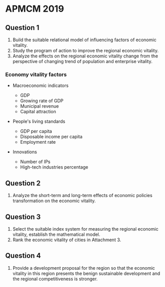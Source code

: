 # APMCM 2019


## Question 1

  1. Build the suitable relational model of influencing factors of economic vitality. 
  2. Study the program of action to improve the regional economic vitality. 
  3. Analyze the effects on the regional economic vitality change from the perspective of changing trend of population and enterprise vitality. 

### Economy vitality factors

- Macroeconomic indicators
  - GDP
  - Growing rate of GDP
  - Municipal revenue
  - Capital attraction

- People's living standards

  - GDP per capita
  - Disposable income per capita
  - Employment rate

- Innovations

  - Number of IPs
  - High-tech industries percentage

## Question 2

  1. Analyze the short-term and long-term effects of economic policies transformation on the economic vitality. 

## Question 3

  1. Select the suitable index system for measuring the regional economic vitality, establish the mathematical model. 
  2. Rank the economic vitality of cities in Attachment 3. 

## Question 4

  1. Provide a development proposal for the region so that the economic vitality in this region presents the benign sustainable development and the regional competitiveness is stronger.

